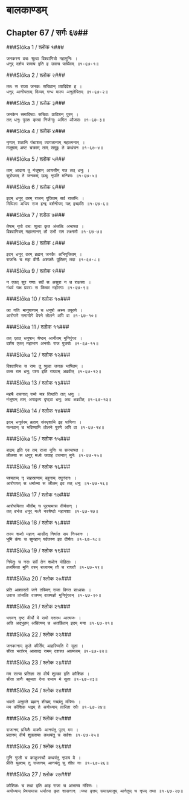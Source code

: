 बालकाण्डम्
===============================


## Chapter 67  / सर्गः ६७##


###Slōka 1 / श्लोक १###


    जनकस्य वचः श्रुत्वा विश्वामित्रो महामुनिः ।
    धनुर् दर्शय रामाय इति ह उवाच पार्थिवम् ॥१-६७-१॥


###Slōka 2 / श्लोक २###


    ततः स राजा जनकः सचिवान् व्यादिदेश ह ।
    धनुर् आनीयताम् दिव्यम् गन्ध माल्य अनुलेपितम् ॥१-६७-२॥


###Slōka 3 / श्लोक ३###


    जनकेन समादिष्ठाः सचिवाः प्राविशन् पुरम् ।
    तत् धनुः पुरतः कृत्वा निर्जग्मुः अमित औजसः ॥१-६७-३॥


###Slōka 4 / श्लोक ४###


    नृणाम् शतानि पंचाशत् व्यायतानाम् महात्मनाम् ।
    मंजूषाम् अष्ट चक्राम् ताम् समूहुः ते कथंचन ॥१-६७-४॥


###Slōka 5 / श्लोक ५###


    ताम् आदाय तु मंजूषाम् आयसीम् यत्र तत् धनुः ।
    सुरोपमम् ते जनकम् ऊचुः नृपति मन्त्रिणः ॥१-६७-५॥


###Slōka 6 / श्लोक ६###


    इदम् धनुर् वरम् राजन् पूजितम् सर्व राजभिः ।
    मिथिला अधिप राज इन्द्र दर्शनीयम् यत् इच्छसि ॥१-६७-६॥


###Slōka 7 / श्लोक ७###


    तेषाम् नृपो वचः श्रुत्वा कृत अंजलिः अभाषत ।
    विश्वामित्रम् महात्मानम् तौ उभौ राम लक्ष्मणौ ॥१-६७-७॥


###Slōka 8 / श्लोक ८###


    इदम् धनुर् वरम् ब्रह्मन् जनकैः अभिपूजितम् ।
    राजभिः च महा वीर्यैः अशक्तैः पूरितम् तदा ॥१-६७-८॥


###Slōka 9 / श्लोक ९###


    न एतत् सुर गणाः सर्वे स असुरा न च राक्षसाः ।
    गंधर्व यक्ष प्रवराः स किन्नर महोरगाः ॥१-६७-९॥


###Slōka 10 / श्लोक १०###


    क्व गतिः मानुषाणाम् च धनुषो अस्य प्रपूरणे ।
    आरोपणे समायोगे वेपने तोलने अपि वा ॥१-६७-१०॥


###Slōka 11 / श्लोक ११###


    तत् एतत् धनुषाम् श्रेष्ठम् आनीतम् मुनिपुंगव ।
    दर्शय एतत् महाभाग अनयोः राज पुत्रयोः ॥१-६७-११॥


###Slōka 12 / श्लोक १२###


    विश्वामित्रः स रामः तु श्रुत्वा जनक भाषितम् ।
    वत्स राम धनुः पश्य इति राघवम् अब्रवीत् ॥१-६७-१२॥


###Slōka 13 / श्लोक १३###


    महर्षेः वचनात् रामो यत्र तिष्ठति तत् धनुः ।
    मंजूषाम् ताम् अपावृत्य दृष्ट्वा धनुः अथ अब्रवीत् ॥१-६७-१३॥


###Slōka 14 / श्लोक १४###


    इदम् धनुर्वरम् ब्रह्मन् संस्पृशामि इह पाणिना ।
    यत्नवान् च भविष्यामि तोलने पूरणे अपि वा ॥१-६७-१४॥


###Slōka 15 / श्लोक १५###


    बाढम् इति एव तम् राजा मुनिः च समभाषत ।
    लीलया स धनुर् मध्ये जग्राह वचनात् मुनेः ॥१-६७-१५॥


###Slōka 16 / श्लोक १६###


    पश्यताम् नृ सहस्राणाम् बहूनाम् रघुनंदनः ।
    आरोपयत् स धर्मात्मा स लीलम् इव तत् धनुः ॥१-६७-१६॥


###Slōka 17 / श्लोक १७###


    आरोपयित्वा मौर्वीम् च पूरयामास वीर्यवान् ।
    तत् बभंज धनुर् मध्ये नरश्रेष्ठो महायशाः ॥१-६७-१७॥


###Slōka 18 / श्लोक १८###


    तस्य शब्दो महान् आसीत् निर्घात सम निःस्वनः ।
    भूमि कंपः च सुमहान् पर्वतस्य इव दीर्यतः ॥१-६७-१८॥


###Slōka 19 / श्लोक १९###


    निपेतुः च नराः सर्वे तेन शब्देन मोहिताः ।
    व्रजयित्वा मुनि वरम् राजानम् तौ च राघवौ ॥१-६७-१९॥


###Slōka 20 / श्लोक २०###


    प्रति आश्वस्तो जने तस्मिन् राजा विगत साध्वसः ।
    उवाच प्रांजलिः वाक्यम् वाक्यज्ञो मुनिपुंगवम् ॥१-६७-२०॥


###Slōka 21 / श्लोक २१###


    भगवन् दृष्ट वीर्यो मे रामो दशरथ आत्मजः ।
    अति अद्भुतम् अचिंत्यम् च अतर्कितम् इदम् मया ॥१-६७-२१॥


###Slōka 22 / श्लोक २२###


    जनकानाम् कुले कीर्तिम् आहरिष्यति मे सुता ।
    सीता भर्तारम् आसाद्य रामम् दशरथ आत्मजम् ॥१-६७-२२॥


###Slōka 23 / श्लोक २३###


    मम सत्या प्रतिज्ञा सा वीर्य शुल्का इति कौशिक ।
    सीता प्राणैः बहुमता देया रामाय मे सुता ॥१-६७-२३॥


###Slōka 24 / श्लोक २४###


    भवतो अनुमते ब्रह्मन् शीघ्रम् गच्छंतु मंत्रिणः ।
    मम कौशिक भद्रम् ते अयोध्याम् त्वरिता रथैः ॥१-६७-२४॥


###Slōka 25 / श्लोक २५###


    राजानम् प्रश्रितैः वाक्यैः आनयंतु पुरम् मम ।
    प्रदानम् वीर्य शुक्लायाः कथयंतु च सर्वशः ॥१-६७-२५॥


###Slōka 26 / श्लोक २६###


    मुनि गुप्तौ च काकुत्स्थौ कथयंतु नृपाय वै ।
    प्रीति युक्तम् तु राजानम् आनयंतु सु शीघ्र गाः ॥१-६७-२६॥


###Slōka 27 / श्लोक २७###


    कौशिकः च तथा इति आह राजा च आभाष्य मंत्रिणः ।
    अयोध्याम् प्रेषयामास धर्मात्मा कृत शासनान् ।यथा वृत्तम् समाख्यातुम् आनेतुम् च नृपम् तथा ॥१-६७-२७॥


